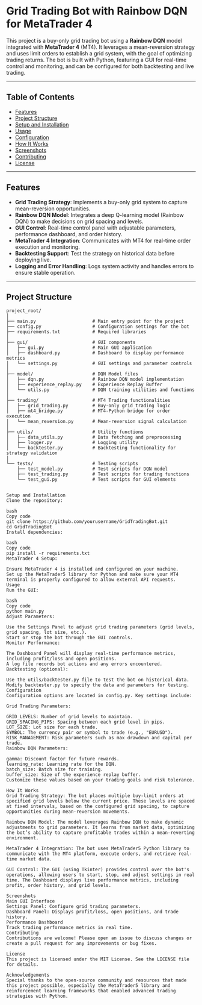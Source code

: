 # Grid Trading Bot with Rainbow DQN for MetaTrader 4

This project is a buy-only grid trading bot using a **Rainbow DQN** model integrated with **MetaTrader 4** (MT4). It leverages a mean-reversion strategy and uses limit orders to establish a grid system, with the goal of optimizing trading returns. The bot is built with Python, featuring a GUI for real-time control and monitoring, and can be configured for both backtesting and live trading.

---

## Table of Contents

- [Features](#features)
- [Project Structure](#project-structure)
- [Setup and Installation](#setup-and-installation)
- [Usage](#usage)
- [Configuration](#configuration)
- [How It Works](#how-it-works)
- [Screenshots](#screenshots)
- [Contributing](#contributing)
- [License](#license)

---

## Features

- **Grid Trading Strategy**: Implements a buy-only grid system to capture mean-reversion opportunities.
- **Rainbow DQN Model**: Integrates a deep Q-learning model (Rainbow DQN) to make decisions on grid spacing and levels.
- **GUI Control**: Real-time control panel with adjustable parameters, performance dashboard, and order history.
- **MetaTrader 4 Integration**: Communicates with MT4 for real-time order execution and monitoring.
- **Backtesting Support**: Test the strategy on historical data before deploying live.
- **Logging and Error Handling**: Logs system activity and handles errors to ensure stable operation.

---

## Project Structure

```plaintext
project_root/
│
├── main.py                     # Main entry point for the project
├── config.py                   # Configuration settings for the bot
├── requirements.txt            # Required libraries
│
├── gui/                        # GUI components
│   ├── gui.py                  # Main GUI application
│   ├── dashboard.py            # Dashboard to display performance metrics
│   └── settings.py             # GUI settings and parameter controls
│
├── model/                      # DQN Model files
│   ├── dqn.py                  # Rainbow DQN model implementation
│   ├── experience_replay.py    # Experience Replay Buffer
│   └── utils.py                # DQN training utilities and functions
│
├── trading/                    # MT4 Trading functionalities
│   ├── grid_trading.py         # Buy-only grid trading logic
│   ├── mt4_bridge.py           # MT4-Python bridge for order execution
│   └── mean_reversion.py       # Mean-reversion signal calculation
│
├── utils/                      # Utility functions
│   ├── data_utils.py           # Data fetching and preprocessing
│   ├── logger.py               # Logging utility
│   └── backtester.py           # Backtesting functionality for strategy validation
│
└── tests/                      # Testing scripts
    ├── test_model.py           # Test scripts for DQN model
    ├── test_trading.py         # Test scripts for trading functions
    └── test_gui.py             # Test scripts for GUI elements


Setup and Installation
Clone the repository:

bash
Copy code
git clone https://github.com/yourusername/GridTradingBot.git
cd GridTradingBot
Install dependencies:

bash
Copy code
pip install -r requirements.txt
MetaTrader 4 Setup:

Ensure MetaTrader 4 is installed and configured on your machine.
Set up the MetaTrader5 library for Python and make sure your MT4 terminal is properly configured to allow external API requests.
Usage
Run the GUI:

bash
Copy code
python main.py
Adjust Parameters:

Use the Settings Panel to adjust grid trading parameters (grid levels, grid spacing, lot size, etc.).
Start or stop the bot through the GUI controls.
Monitor Performance:

The Dashboard Panel will display real-time performance metrics, including profit/loss and open positions.
A log file records bot actions and any errors encountered.
Backtesting (optional):

Use the utils/backtester.py file to test the bot on historical data. Modify backtester.py to specify the data and parameters for testing.
Configuration
Configuration options are located in config.py. Key settings include:

Grid Trading Parameters:

GRID_LEVELS: Number of grid levels to maintain.
GRID_SPACING_PIPS: Spacing between each grid level in pips.
LOT_SIZE: Lot size for each trade.
SYMBOL: The currency pair or symbol to trade (e.g., "EURUSD").
RISK_MANAGEMENT: Risk parameters such as max drawdown and capital per trade.
Rainbow DQN Parameters:

gamma: Discount factor for future rewards.
learning_rate: Learning rate for the DQN.
batch_size: Batch size for training.
buffer_size: Size of the experience replay buffer.
Customize these values based on your trading goals and risk tolerance.

How It Works
Grid Trading Strategy: The bot places multiple buy-limit orders at specified grid levels below the current price. These levels are spaced at fixed intervals, based on the configured grid spacing, to capture opportunities during mean-reversion movements.

Rainbow DQN Model: The model leverages Rainbow DQN to make dynamic adjustments to grid parameters. It learns from market data, optimizing the bot’s ability to capture profitable trades within a mean-reverting environment.

MetaTrader 4 Integration: The bot uses MetaTrader5 Python library to communicate with the MT4 platform, execute orders, and retrieve real-time market data.

GUI Control: The GUI (using Tkinter) provides control over the bot's operations, allowing users to start, stop, and adjust settings in real time. The Dashboard displays live performance metrics, including profit, order history, and grid levels.

Screenshots
Main GUI Interface
Settings Panel: Configure grid trading parameters.
Dashboard Panel: Displays profit/loss, open positions, and trade history.
Performance Dashboard
Track trading performance metrics in real time.
Contributing
Contributions are welcome! Please open an issue to discuss changes or create a pull request for any improvements or bug fixes.

License
This project is licensed under the MIT License. See the LICENSE file for details.

Acknowledgements
Special thanks to the open-source community and resources that made this project possible, especially the MetaTrader5 library and reinforcement learning frameworks that enabled advanced trading strategies with Python.